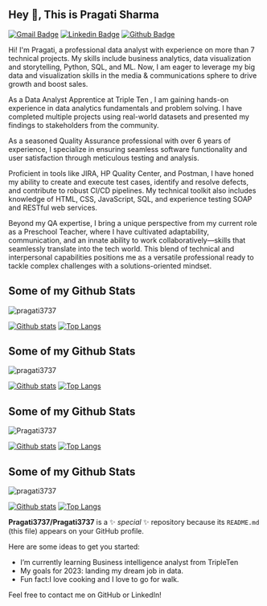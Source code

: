## Hey 👋, This is Pragati Sharma
[![Gmail Badge](https://img.shields.io/badge/-jaypree86@gmail.com-c14438?style=flat&logo=Gmail&logoColor=white&link=mailto:jaypree86@gmail.com)](mailto:jaypree86@gmail.com) 
[![Linkedin Badge](https://img.shields.io/badge/-www.linkedin.com/in/pragatisharma-0a72a033a-0072b1?style=flat&logo=Linkedin&logoColor=white&link=https://www.linkedin.com/in/www.linkedin.com/in/pragatisharma-0a72a033a/)](https://www.linkedin.com/in/www.linkedin.com/in/pragatisharma-0a72a033a/) [![Github Badge](https://img.shields.io/badge/-pragati3737-grey?style=flat&logo=github&logoColor=white&link=https://github.com/pragati3737/)](https://www.github.com/pragati3737/) <p align='left'>Hi! I'm Pragati, a professional data analyst with experience on more than 7 technical projects. My skills include business analytics, data visualization and storytelling, Python, SQL, and ML. Now, I am eager to leverage my big data and visualization skills in the media & communications sphere to drive growth and boost sales.

As a Data Analyst Apprentice at Triple Ten , I am gaining hands-on experience in data analytics fundamentals and problem solving. I have completed multiple projects using real-world datasets and presented my findings to stakeholders from the community.

As a seasoned Quality Assurance professional with over 6 years of experience, I specialize in ensuring seamless software functionality and user satisfaction through meticulous testing and analysis.

Proficient in tools like JIRA, HP Quality Center, and Postman, I have honed my ability to create and execute test cases, identify and resolve defects, and contribute to robust CI/CD pipelines. My technical toolkit also includes knowledge of HTML, CSS, JavaScript, SQL, and experience testing SOAP and RESTful web services.

Beyond my QA expertise, I bring a unique perspective from my current role as a Preschool Teacher, where I have cultivated adaptability, communication, and an innate ability to work collaboratively—skills that seamlessly translate into the tech world. This blend of technical and interpersonal capabilities positions me as a versatile professional ready to tackle complex challenges with a solutions-oriented mindset.</p>
## Some of my Github Stats
<p align=left> <img src=https://komarev.com/ghpvc/?username=pragati3737 alt=pragati3737 /> </p>

[![Github stats](https://github-readme-stats.vercel.app/api?username=pragati3737&show_icons=true&include_all_commits=true)](https://github.com/pragati3737/github-readme-stats)
[![Top Langs](https://github-readme-stats.vercel.app/api/top-langs/?username=pragati3737&layout=compact)](https://github.com/pragati3737/github-readme-stats)

## Some of my Github Stats
<p align=left> <img src=https://komarev.com/ghpvc/?username=pragati3737 alt=pragati3737 /> </p>

[![Github stats](https://github-readme-stats.vercel.app/api?username=pragati3737&show_icons=true&include_all_commits=true)](https://github.com/pragati3737/github-readme-stats)
[![Top Langs](https://github-readme-stats.vercel.app/api/top-langs/?username=pragati3737&layout=compact)](https://github.com/pragati3737/github-readme-stats)

## Some of my Github Stats
<p align=left> <img src=https://komarev.com/ghpvc/?username=Pragati3737 alt=Pragati3737 /> </p>

[![Github stats](https://github-readme-stats.vercel.app/api?username=Pragati3737&show_icons=true&include_all_commits=true)](https://github.com/Pragati3737/github-readme-stats)
[![Top Langs](https://github-readme-stats.vercel.app/api/top-langs/?username=Pragati3737&layout=compact)](https://github.com/Pragati3737/github-readme-stats)

## Some of my Github Stats
<p align=left> <img src=https://komarev.com/ghpvc/?username=pragati3737 alt=pragati3737 /> </p>

[![Github stats](https://github-readme-stats.vercel.app/api?username=pragati3737&show_icons=true&include_all_commits=true)](https://github.com/pragati3737/github-readme-stats)
[![Top Langs](https://github-readme-stats.vercel.app/api/top-langs/?username=pragati3737&layout=compact)](https://github.com/pragati3737/github-readme-stats)

**Pragati3737/Pragati3737** is a ✨ _special_ ✨ repository because its `README.md` (this file) appears on your GitHub profile.

Here are some ideas to get you started:


-  I’m currently learning Business intelligence analyst from TripleTen
-  My goals for 2023: landing my dream job in data.
- Fun fact:I love cooking and I love to go for walk.

 Feel free to contact me on GitHub or LinkedIn!</p><p align='left'> 
